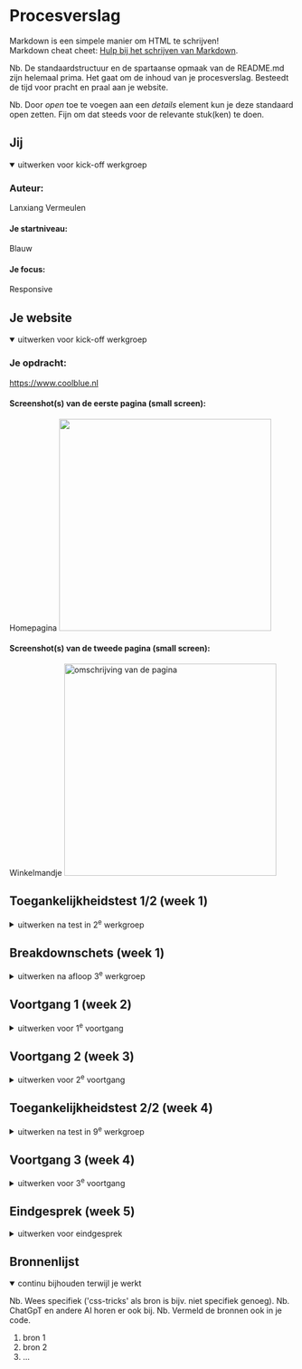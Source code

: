 # Procesverslag

Markdown is een simpele manier om HTML te schrijven!  
Markdown cheat cheet: [Hulp bij het schrijven van Markdown](https://github.com/adam-p/markdown-here/wiki/Markdown-Cheatsheet).

Nb. De standaardstructuur en de spartaanse opmaak van de README.md zijn helemaal prima. Het gaat om de inhoud van je procesverslag. Besteedt de tijd voor pracht en praal aan je website.

Nb. Door _open_ toe te voegen aan een _details_ element kun je deze standaard open zetten. Fijn om dat steeds voor de relevante stuk(ken) te doen.

## Jij

<details open>
  <summary>uitwerken voor kick-off werkgroep</summary>

### Auteur:

Lanxiang Vermeulen

#### Je startniveau:

Blauw

#### Je focus:

Responsive

</details>

## Je website

<details open>
  <summary>uitwerken voor kick-off werkgroep</summary>

### Je opdracht:

https://www.coolblue.nl

#### Screenshot(s) van de eerste pagina (small screen):

Homepagina
<img src="/readme-images/coolblue_homepagina.png" width="375px" alt="">

#### Screenshot(s) van de tweede pagina (small screen):

Winkelmandje
<img src="/readme-images/producttoevoegen_winkelmand.png" width="375px" alt="omschrijving van de pagina">

</details>

## Toegankelijkheidstest 1/2 (week 1)

<details>
  <summary>uitwerken na test in 2<sup>e</sup> werkgroep</summary>

### Bevindingen

Bevindingen screenreader
Alt-text niet duidelijk
De foto's zijn niet omschreven, er word niet duielijk omschreven wat je ziet.
Zo heb je op de homepagina allemaal sfeer foto's en als Alt-text staat er alleen een kopje van het artikel bij. Ook als je gaat naar specifieke producten word dit niet goed toegepast. Er wordt letter een soort product code als alt-tekst toegevoegd, maar verder omschrijven ze niet
duidelijk wat je ziet.

Reviews
Screenreader las wel op hoeveel reviews er waren gegeven op een bepaald product, maar er werd niet duidelijk vermeld wat de uitkomst daarvan was. Dus er word niet gezegd: "Dit product heeft 5 sterren, dit is gebaseerd op 5 reacties die zijn achtergelaten". Dit is vrij onhandig en onduidelijk voor mensen die alleen een screenreader gebruiken.

Text to speech leest niet alles voor
De text to speech slaat een volledige blok over omdaat Coolblue een afbeelding heeft geplaatst zonder Alt-text.
Het blok ging over werken bij Coolblue en vacatures. Ze hadden van de afbeelding een A gemaakt. Dus voor iemand met een screenreader is het onmogelijk om te weten waar opklikken.


Bevindingen disability test
Tijdens de werkgroep hebben we ook aantal testen gedaan waarbij je kan ervaren hoe het is om ADHD, Slechtziend, Parkinson en een lichamelijke beperking. Het was erg interessant en belangrijk om zulke testen uit te voeren. Zo heb ik zelf getest hoe het is om met ADHD, slechtziendheid en een lichamelijke beperking door een website heen te navigeren. Normaal gesproken sta je helemaal niet stil bij dit soort disabilities dus het was hee lerg leerzaam om dit te ervaren. Hieronder heb ik aantal bevindingen uitgeschreven:

Bevindingen ADHD
- Opvallende dingen vallen op
- Erg lastig om een zinnen te lezen
- Heel veel moeite met concentratie
- Het kost meer energie om je gedachten erbij te houden

Bevindingen slechtziendheid
- Kleine letters zijn bijna niet te lezen
- Dingen die te dicht bij elkaar staan zijn lastig te onderscheiden
- Hele dunne lettertypes zijn niet te lezen
- Lichte kleuren zijn niet goed te zien

Bevindingen Lichamelijke beperking (Het missen van twee vingers)
- Teksten uittypen duurde wat langer
- Het is lastiger om sommige shortcuts te gebruiken op je laptop, denk aan CMD+P

WCAG Checklist
<a href="/readme-images/WCAG_Week1.pdf"> WCAG Checklist </a>
Ik vind Coolblue een super leuke winkel en had ook verwacht dat ze super accessible zouden zijn. Maar samen met Jade kwamen we erachter dat het best wel tegenviel. 
Hieronder heb ik mijn bevindingen uitgeschreven: 
- Veel kleuren die ze gebruikte waren niet vriendelijk voor mensen die bijvoorbeeld kleurenblind zijn. Zelfs hun blauwe hoofdthema kleur was niet goed.
- Sommige buttons bevatten geen Aria-Label of zijn vaag omschreven. Dit geld ook ook voor foto's. Ze bevatten nietszeggende Alt-teksten. 
- Ze hebben een H1 en H2, maar de kopjes van de producten zelf staan in een span (op de homepagina)
- Je kan niet inzoomen
- Ze hebben bij veel elementen foto's gebruikt waarop hele belangrijke content staat, hierdoor kan je als gebruiker niet echt door alle content heen gaan 

</details>

## Breakdownschets (week 1)

<details>
  <summary>uitwerken na afloop 3<sup>e</sup> werkgroep</summary>

### Homepagina schetsen

  <img src="/readme-images/breakdownschetsen3.PNG" width="375px" alt="breakdown van de hele pagina">
    <img src="/readme-images/breakdownschetsen4.PNG" width="375px" alt="breakdown van de hele pagina">

### Winkelwagen schetsen

  <img src="/readme-images/breakdownschetsen1.JPG" width="375px" alt="breakdown van de hele pagina">
    <img src="/readme-images/breakdownschetsen2.JPG" width="375px" alt="breakdown van de hele pagina">


</details>

## Voortgang 1 (week 2)

<details>
  <summary>uitwerken voor 1<sup>e</sup> voortgang</summary>

### Stand van zaken

Tijdens de tweede week kreeg ik voor het eerst te maken met Grid. Ik heb vorig jaar vooral veel les gehad over Flexbox, dus werken met grid was voor mij helemaal nieuw. Aangezien ik dit dus nooit had gedaan besloot ik de oefenopdrachten te doen en heb ik grid garden gemaakt zodat ik een beter begrip kreeg van de grid methode. Ik zeg het maar direct: I HATE GRID! Ik heb er erg veel moeite mee. Ik begrijp ongeveer wel hoe het werkt na de oefeningen, maar in praktijk is het echt irritant. Ik kan mij wel voorstellen dat dit misschien in de toekomst makkelijker gaat zijn. Maar helaas ben ik daar nog niet.

  <img src="readme-images/header1.png" width="375px" alt="header op de server">
  
  <img src="readme-images/header2.png" width="375px" alt="code van de header">

Ik begon met het maken van de header, de header is op beide pagina hetzelfde dus het leek mij handig om daarmee te beginnen. Eerlijk gezegd dacht ik dat het een makkelijk zou zijn maar de header was ook direct mijn grootste uitdaging. Ten eerste vond ik het lastig om te bepalen of flexbox of grid hiervoor geschikt was en had behoorlijke opstart problemen omdat ik even niet meer wist hoe alles werkt aangezien ik vorig jaar voor het laatst iets met codes had gedaan.

Ik kwam er algauw achter dat de coolblue website heel erg uitgebreid is. Om dit haalbaar te houden heb ik samen met de docent (Marten Paul Moolenaar) de website doorgenomen en samen besproken wat handig is om te maken. Elementen waar herhaling in zit mocht ik laten. Hierdoor kreeg ik wat meer overzicht en kon ik beter verder werken.

### Agenda voor meeting

Voorbereidende vragen

- Wanneer kan je het beste flexbox gebruiken? En wanneer grid?
- Is de structuur van mijn HTML semantisch?
- Oefeningen doen tijdens de werkgroepen, veel om feedback vragen

### Verslag van meeting

De meeting was erg fijn en heeft voor veel duidelijkheid gezorgd. Ik heb de oefeningen gedaan tijdens de werkgroep, ik kon direct om feedback vragen. Tijdens de werkgroep heb ik gewerkt aan de typografie, flexbox en grid oefening. Het was een fijn begin omdat ik hierdoor weer even kon wennen aan de codes en de werking daarvan. Na de oefening besloot ik om opnieuw te gaan kijken naar mijn navigatie. Voor de werkgroep was ik al zelf begonnen met de header, alleen dit had ik dus voor een laptop scherm gemaakt. Hierdoor moest ik even schakelen naar een mobielescherm want het is mobile first. Ik had door de werkgroep beslotem om mijn navigatie te gaan maken met flexbox. De rede hiervoor is dat de elementen geen vaste plek hebben/structuur hebben en het daardoor makkelijk te positioneren is met Flexbox.

Verder heb ik mijn structuur schetsen bekeken en vergeleken met mijn klasgenoten. Ondankt iedereen een andere website heeft was het toch even fijn om te zien wat anderen mensen hebben gemaakt.

Plan voor week 3
In de derde week ga ik mij vooral focussen op mijn website en wat minder op de oefenopdrachten. Ik merk dat ik daar te veel tijd aan besteed. Het is zeker handig om de opdrachten te maken, maar ze hoeven niet perfect of af. Mijn project wel dus vanaf nu ga ik aan de slag met mijn project en mocht ik ergens vastlopen kan ik de oefenopdrachten er altijd nog bij pakken.
Deze week heeft de content erin zetten vooral prioriteit zodat ik daar later verder mee kan bouwen.

</details>

## Voortgang 2 (week 3)

<details>
  <summary>uitwerken voor 2<sup>e</sup> voortgang</summary>

Tijdens de derde week heb grootte stappen gemaakt. Mijn focus lag vooral op het plaatsen van content en vormgeven.
Het was een hele uitdaging en hieronder heb ik mijn bevindingen van de week uitgeschreven.

Homepagina

Section & Class
Tijdens het maken van de strutuur van de HTML kwam ik erachter dat het super verwarrend is om met alleen sections te werken. Ik had nog maar twee sections en het werd voor mij al super onduidelijk. Dus daarom had ik ervoor gekozen om tijdelijke classes aan te maken zodat ik sneller en makkelijker een bepaalde section kan aanspreken. Ook werkte ik niet op volgorde, dus was deze oplossing ideaal.
<img src="/readme-images/tijdelijkesections.png" width="375px" alt="Tijdelijke classes">

Li-tag & Aria label
Voor het maken van een zoekbalk heb je een input nodig, hierbij heb je een bijpassende tag. Ik had er eerst een Li tag omheen gezet omdat ik dacht dat dit een onderdeel was van de navigatie en het er dus een list item van gemaakt. Maar ik kwam erachter dat dit niet semantisch is om twee redenen:

1. Er moet altijd een UL omheen, dit had ik dus niet gedaan... echte schande!
2. Een form-tag is meer geschikt voor een input. Volgens NDM is een form-tag geschikt voor het versturen van data. Aangezien je in een input data intypt de geeft aan de server om iets te vinden, leek mij dus deze tag er meer geschikt voor
   <img src="/readme-images/zoekbalk.png" width="375px" alt="Tijdelijke classes">

Verder heb ik ontdekt dat je bij een button een aria label kan zetten zodat screenreader extra informatie kan geven aan de gebruikers. Een aria-label verbeterd toegankelijkheid en zorgt voor duidelijke acties. Je weet beter wat te verwachten als je de knop indrukt.
Ik vind het erg leuk om meer bezig te zijn met toegankelijkheid van website, het is belangrijk om iets te maken waar iedereen gebruik van kan maken. Dit vak zorgt ervoor dat ik mij meer bewust ben van verschillende groepen mensen waar je rekening mee moet houden.

categorien
Voor de categorieën heb ik ervoor gekozen om er alleen een UL-tag om de items heen te zetten en geen article omdat de links gaan naar nog een overzichtspagina en niet naar een soort detail pagina met aanvullende content.
<img src="/readme-images/categorien.png" width="375px" alt="Categorien html ">

studenten
Coolblue heeft voor de studenten een speciale deal. Toen ik eraan begon dacht ik dat wat ik had gedaan de beste oplossing was, maar ik kwam er algauw achter dat ik beter met Grid had kunnen werken. Maar doordat ik al zo ver was gekomen, heb ik ervoor gekozen om het op te lossen met een twee apparte sections waardoor het kopje boven de afbeelding komt te staan. Dit is zeker niet de meest elegante manier, maar gezien de tijd heb ik ervoor gekozen om te gaan focussen op de accessibility. Mocht ik nog meer tijd hebben zou ik dus het kopje, achtergrond foto en de content verdelen in een grid om het beter te positoneren.
<img src="/readme-images/studenten.png" width="375px" alt="Categorien html ">
<img src="/readme-images/studenten2.png" width="375px" alt="Categorien html ">

Coolblue is illegal!
Tijdens het programmeren liep ik erg vast bij de product elementen. Want coolblue had twee verschillende linkejs. Als je op het product blokje klikt ga je naar de pagina met meer informatie over het product, maar als je op de reviews klikt ga je naar de review pagina. Maar de review link stond in een blokje die ook een link was, en ik begreep niet hoe ze dit hadden gedaan. Na wat uitzoek werk, kwam ik erachter dat ze een link in een link hadden gestopt. Dit wilde ik direcht namaken, Ik ging naar de NDM website om naar voorbeelden te zoeken, maar toen ik het ging googlelen kwam er al snel naar boven dat dit echt niet kan en alles behalve semantisch is. Dus hierdoor moest ik een andere oplossing zoeken. Mijn oplossing was om twee apparte A-tjes aan te maken in de een list-item.
<img src="/readme-images/Illegal.png" width="375px" alt="Categorien html">
<img src="/readme-images/Illegal2.png" width="375px" alt="Categorien op de server">

Kom werken!
Het kom werken section is op de coolblue website niet gecodeerd maar het is een plaatje en het heeft geen alttext. Hierdoor kunnen mensen met een screenreader niet weten dat je dus kan solliciteren. Dit lijkt mij totaal niet vriendelijk, dus hierdoor heb ik ervoor gekozen om te programmeren.
<img src="/readme-images/Komwerken-plaatje.png" width="375px" alt="Vacature van coolblue">
<img src="/readme-images/Komwerken-plaatje2.png" width="375px" alt="Vacature van Coolblue">

Autorepeat
Tijdens de werkgroep vroeg de docent bij een element waarom ik geen autorepeat had gebruikt. Ik begreep niet helemaal wat hij bedoelde. 
Dus ik heb met een studentassistent opgezocht hoe het werkte. En uiteindelijk is mij ook gelukt om het te gebruiken in mijn code. 
Ik vond het echt handig en ben het op plekken gaan gebruiken. 





Hulp met Java script 
Carousel

<img src="/readme-images/carousel1.png" width="375px" alt="Carousel HTML ">

<img src="/readme-images/carousel2.png" width="375px" alt="Carousel javscript">

<img src="/readme-images/carousel3.jpg" width="375px" alt="Carousel op de server">

<img src="/readme-images/carousel4.png" width="375px" alt="Carousel begrijpen">

### Agenda voor meeting



### Verslag van meeting

Feedback/advies Brianne

- States - focus
- Active states / hover actives (vb checkbox)
- Alt text
- Aria-label
- Header toevoegen
- Kloppende hiërarchie

Plan voor week 3

</details>

## Toegankelijkheidstest 2/2 (week 4)

<details>
  <summary>uitwerken na test in 9<sup>e</sup> werkgroep</summary>

### Bevindingen

- Input label
- section moet div worden als er geen header in zit
- Decorative fotos moeten een alt hebben (leeg)
- input/button focus toevoegen

Lijst met je bevindingen die in de test naar voren kwamen (geef ook aan wat er verbeterd is):

</details>

## Voortgang 3 (week 4)

<details>
  <summary>uitwerken voor 3<sup>e</sup> voortgang</summary>

### Stand van zaken

- media queries
- hamburger menu / responsive
- Winkelmand
-

hier dit ging goed & dit was lastig (neem ook screenshots op van delen van je website en code)

### Agenda voor meeting

samen met je groepje opstellen

| student 1      | student 2          | student 3    | student 4        |
| -------------- | ------------------ | ------------ | ---------------- |
| dit bespreken  | en dit             | en ik dit    | en dan ik dat    |
| en dat ook nog | dit als er tijd is | nog een punt | dit wil ik zeker |
| ...            | ...                | ...          | ...              |

### Verslag van meeting

hier na afloop snel de uitkomsten van de meeting vastleggen

- punt 1
- punt 2
- nog een punt
- ...

</details>

## Eindgesprek (week 5)

<details>
  <summary>uitwerken voor eindgesprek</summary>

### Je uitkomst - karakteristiek screenshots:

  <img src="readme-images/dummy-plaatje.jpg" width="375px" alt="uitomst opdracht 1">

### Dit ging goed/Heb ik geleerd:

Korte omschrijving met plaatjes

  <img src="readme-images/dummy-plaatje.jpg" width="375px" alt="top">

### Dit was lastig/Is niet gelukt:

Korte omschrijving met plaatjes

  <img src="readme-images/dummy-plaatje.jpg" width="375px" alt="bummer">
</details>

## Bronnenlijst

<details open>
  <summary>continu bijhouden terwijl je werkt</summary>

Nb. Wees specifiek ('css-tricks' als bron is bijv. niet specifiek genoeg).
Nb. ChatGpT en andere AI horen er ook bij.
Nb. Vermeld de bronnen ook in je code.

1. bron 1
2. bron 2
3. ...

</details>
